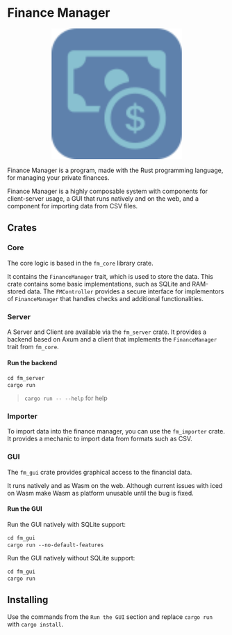 # Finance Manager
<div align="center">
    <img src="FM_Logo.svg" width="300px" />
</div>

Finance Manager is a program, made with the Rust programming language, for managing your private finances.

Finance Manager is a highly composable system with components for client-server usage, a GUI that runs natively and on the web, and a component for importing data from CSV files.

## Crates
### Core
The core logic is based in the `fm_core` library crate.

It contains the `FinanceManager` trait, which is used to store the data. This crate contains some basic implementations, such as SQLite and RAM-stored data.
The `FMController` provides a secure interface for implementors of `FinanceManager` that handles checks and additional functionalities.

### Server
A Server and Client are available via the `fm_server` crate. 
It provides a backend based on Axum and a client that implements the `FinanceManager` trait from `fm_core`.

#### Run the backend
```
cd fm_server
cargo run
```
> `cargo run -- --help` for help

### Importer
To import data into the finance manager, you can use the `fm_importer` crate. It provides a mechanic to import data from formats such as CSV.

### GUI
The `fm_gui` crate provides graphical access to the financial data.

It runs natively and as Wasm on the web. Although current issues with iced on Wasm make Wasm as platform unusable until the bug is fixed. 

#### Run the GUI
Run the GUI natively with SQLite support:
```
cd fm_gui
cargo run --no-default-features
```
Run the GUI natively without SQLite support:
```
cd fm_gui
cargo run
```

## Installing
Use the commands from the `Run the GUI` section and replace `cargo run` with `cargo install`.
